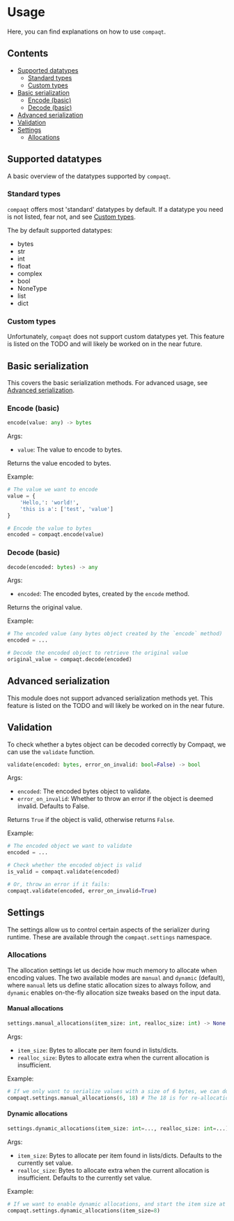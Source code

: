 # Usage

Here, you can find explanations on how to use `compaqt`.


## Contents

- [Supported datatypes](#supported-datatypes)
    - [Standard types](#standard-types)
    - [Custom types](#custom-types)
- [Basic serialization](#basic-serialization)
    - [Encode (basic)](#encode-(basic))
    - [Decode (basic)](#decode-(basic))
- [Advanced serialization](#advanced-serialization)
- [Validation](#validation)
- [Settings](#settings)
    - [Allocations](#allocations)


## Supported datatypes

A basic overview of the datatypes supported by `compaqt`.


### Standard types

`compaqt` offers most 'standard' datatypes by default. If a datatype you need is not listed, fear not, and see [Custom types](#Custom-types).

The by default supported datatypes:
- bytes
- str
- int
- float
- complex
- bool
- NoneType
- list
- dict


### Custom types

Unfortunately, `compaqt` does not support custom datatypes yet. This feature is listed on the TODO and will likely be worked on in the near future.


## Basic serialization

This covers the basic serialization methods. For advanced usage, see [Advanced serialization](#Advanced-serialization).


### Encode (basic)

```python
encode(value: any) -> bytes
```

Args:
- `value`: The value to encode to bytes.

Returns the value encoded to bytes.

Example:
```python
# The value we want to encode
value = {
    'Hello,': 'world!',
    'this is a': ['test', 'value']
}

# Encode the value to bytes
encoded = compaqt.encode(value)
```

### Decode (basic)

```python
decode(encoded: bytes) -> any
```

Args:
- `encoded`: The encoded bytes, created by the `encode` method.

Returns the original value.

Example:
```python
# The encoded value (any bytes object created by the `encode` method)
encoded = ...

# Decode the encoded object to retrieve the original value
original_value = compaqt.decode(encoded)
```


## Advanced serialization

This module does not support advanced serialization methods yet. This feature is listed on the TODO and will likely be worked on in the near future.


## Validation

To check whether a bytes object can be decoded correctly by Compaqt, we can use the `validate` function.

```python
validate(encoded: bytes, error_on_invalid: bool=False) -> bool
```

Args:
- `encoded`:          The encoded bytes object to validate.
- `error_on_invalid`: Whether to throw an error if the object is deemed invalid. Defaults to False.

Returns `True` if the object is valid, otherwise returns `False`.

Example:
```python
# The encoded object we want to validate
encoded = ...

# Check whether the encoded object is valid
is_valid = compaqt.validate(encoded)

# Or, throw an error if it fails:
compaqt.validate(encoded, error_on_invalid=True)
```


## Settings

The settings allow us to control certain aspects of the serializer during runtime. These are available through the `compaqt.settings` namespace.


### Allocations

The allocation settings let us decide how much memory to allocate when encoding values.
The two available modes are `manual` and `dynamic` (default), where `manual` lets us define static allocation sizes to always follow, and `dynamic` enables on-the-fly allocation size tweaks based on the input data.


#### Manual allocations

```python
settings.manual_allocations(item_size: int, realloc_size: int) -> None
```

Args:
- `item_size`:    Bytes to allocate per item found in lists/dicts.
- `realloc_size`: Bytes to allocate extra when the current allocation is insufficient.

Example:
```python
# If we only want to serialize values with a size of 6 bytes, we can do this:
compaqt.settings.manual_allocations(6, 18) # The 18 is for re-allocations, if necessary
```


#### Dynamic allocations

```python
settings.dynamic_allocations(item_size: int=..., realloc_size: int=...) -> None
```

Args:
- `item_size`:    Bytes to allocate per item found in lists/dicts. Defaults to the currently set value.
- `realloc_size`: Bytes to allocate extra when the current allocation is insufficient. Defaults to the currently set value.

Example:
```python
# If we want to enable dynamic allocations, and start the item size at 8
compaqt.settings.dynamic_allocations(item_size=8)
```

